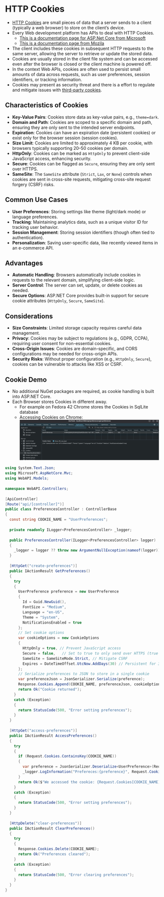 # HTTP Cookies

* [HTTP Cookies](https://en.wikipedia.org/wiki/HTTP_cookie) are small pieces of data that a server sends to a client (typically a web browser) to store on the client’s device.
* Every Web development platform has APIs to deal with HTTP Cookies.
  * [This is a documentation page for ASP.Net Core from Microsoft](https://learn.microsoft.com/en-us/aspnet/web-api/overview/advanced/http-cookies)
  * [This is a documentation page from Mozila](https://developer.mozilla.org/en-US/docs/Web/HTTP/Guides/Cookies)
* The client includes these cookies in subsequent HTTP requests to the same server, allowing the server to retrieve or update the stored data.
* Cookies are usually stored in the client file system and can be accessed even after the browser is closed or the client machine is powered off.
* In the context Web APIs, cookies are often used to persist small amounts of data across requests, such as user preferences, session identifiers, or tracking information.
* Cookies may present as security threat and there is a effort to regulate and mitigate issues with [third-party cookies](https://developer.mozilla.org/en-US/docs/Web/Privacy/Guides/Third-party_cookies).

## Characteristics of Cookies

* **Key-Value Pairs**: Cookies store data as key-value pairs, e.g., `theme=dark`.
* **Domain and Path**: Cookies are scoped to a specific domain and path, ensuring they are only sent to the intended server endpoints.
* **Expiration**: Cookies can have an expiration date (persistent cookies) or exist only for the browser session (session cookies).
* **Size Limit**: Cookies are limited to approximately 4 KB per cookie, with browsers typically supporting 20–50 cookies per domain.
* **HttpOnly**: Cookies can be marked as `HttpOnly` to prevent client-side JavaScript access, enhancing security.
* **Secure**: Cookies can be flagged as `Secure`, ensuring they are only sent over HTTPS.
* **SameSite**: The `SameSite` attribute (`Strict`, `Lax`, or `None`) controls when cookies are sent in cross-site requests, mitigating cross-site request forgery (CSRF) risks.

## Common Use Cases

* **User Preferences**: Storing settings like theme (light/dark mode) or language preferences.
* **Tracking**: Maintaining analytics data, such as a unique visitor ID for tracking user behavior.
* **Session Management**: Storing session identifiers (though often tied to authentication).
* **Personalization**: Saving user-specific data, like recently viewed items in an e-commerce API.

## Advantages

* **Automatic Handling**: Browsers automatically include cookies in requests to the relevant domain, simplifying client-side logic.
* **Server Control**: The server can set, update, or delete cookies as needed.
* **Secure Options**: ASP.NET Core provides built-in support for secure cookie attributes (`HttpOnly`, `Secure`, `SameSite`).

## Considerations

* **Size Constraints**: Limited storage capacity requires careful data management.
* **Privacy**: Cookies may be subject to regulations (e.g., GDPR, CCPA), requiring user consent for non-essential cookies.
* **Cross-Origin Issues**: Cookies are domain-specific, and CORS configurations may be needed for cross-origin APIs.
* **Security Risks**: Without proper configuration (e.g., `HttpOnly`, `Secure`), cookies can be vulnerable to attacks like XSS or CSRF.

## Cookie Demo

* No additional NuGet packages are required, as cookie handling is built into ASP.NET Core.
* Each Browser stores Cookies in different away.
  * For example on Fedora 42 Chrome stores the Cookies in SqlLite database
  * Accessing Cookies on Chrome:
    ![Chome Cookies](images/cookies-dev-tools.png)

```csharp
using System.Text.Json;
using Microsoft.AspNetCore.Mvc;
using WebAPI.Models;

namespace WebAPI.Controllers;

[ApiController]
[Route("api/[controller]")]
public class PreferencesController : ControllerBase
{
  const string COOKIE_NAME = "UserPreferences";

  private readonly ILogger<PreferencesController> _logger;

  public PreferencesController(ILogger<PreferencesController> logger)
  {
    _logger = logger ?? throw new ArgumentNullException(nameof(logger));
  }

  [HttpGet("create-preferences")]
  public IActionResult GetPreferences()
  {
    try
    {
      UserPreference preference = new UserPreference
      {
        Id = Guid.NewGuid(),
        FontSize = "Medium",
        Language = "en-US",
        Theme = "System",
        NotificationsEnabled = true
      };
      // Set cookie options
      var cookieOptions = new CookieOptions
      {
        HttpOnly = true, // Prevent JavaScript access
        Secure = false,   // Set to true to only send over HTTPS (true is recommended)
        SameSite = SameSiteMode.Strict, // Mitigate CSRF
        Expires = DateTimeOffset.UtcNow.AddDays(30) // Persistent for 30 days
      };
      // Serialize preferences to JSON to store in a single cookie
      var preferenceJson = JsonSerializer.Serialize(preference);
      Response.Cookies.Append(COOKIE_NAME, preferenceJson, cookieOptions);
      return Ok("Cookie returned");
    }
    catch (Exception)
    {
      return StatusCode(500, "Error setting preferences");
    }
  }

  [HttpGet("access-preferences")]
  public IActionResult AccessPreferences()
  {
    try
    {
      if (Request.Cookies.ContainsKey(COOKIE_NAME))
      {
        var preference = JsonSerializer.Deserialize<UserPreference>(Request.Cookies[COOKIE_NAME]);
        _logger.LogInformation("Prefereces:{preference}", Request.Cookies[COOKIE_NAME]);
      }
      return Ok($"We accessed the cookie: {Request.Cookies[COOKIE_NAME]}");
    }
    catch (Exception)
    {
      return StatusCode(500, "Error setting preferences");
    }
  }

  [HttpDelete("clear-preferences")]
  public IActionResult ClearPreferences()
  {
    try
    {
      Response.Cookies.Delete(COOKIE_NAME);
      return Ok("Preferences cleared");
    }
    catch (Exception)
    {
      return StatusCode(500, "Error clearing preferences");
    }
  }
}
```
